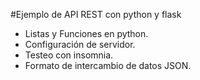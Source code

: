 #Ejemplo de API REST con python y flask 

- Listas y Funciones en python.
- Configuración de servidor.
- Testeo con insomnia.
- Formato de intercambio de datos JSON.
